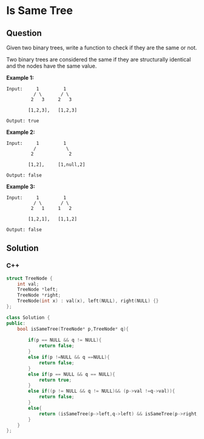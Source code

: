 # Is Same Tree


## Question

Given two binary trees, write a function to check if they are the same or not.

Two binary trees are considered the same if they are structurally identical and the nodes have the same value.

**Example 1:**

```
Input:     1         1
          / \       / \
         2   3     2   3

        [1,2,3],   [1,2,3]

Output: true

```

**Example 2:**

```
Input:     1         1
          /           \
         2             2

        [1,2],     [1,null,2]

Output: false

```

**Example 3:**

```
Input:     1         1
          / \       / \
         2   1     1   2

        [1,2,1],   [1,1,2]

Output: false

```



## Solution  



### C++

```c++
struct TreeNode {
    int val;
    TreeNode *left;
    TreeNode *right;
    TreeNode(int x) : val(x), left(NULL), right(NULL) {}
};

class Solution {
public:
    bool isSameTree(TreeNode* p,TreeNode* q){
        
        if(p == NULL && q != NULL){
            return false;
        }
        else if(p !=NULL && q ==NULL){
            return false;
        }
        else if(p == NULL && q == NULL){
            return true;
        }
        else if((p != NULL && q != NULL)&& (p->val !=q->val)){
            return false;
        }
        else{
            return (isSameTree(p->left,q->left) && isSameTree(p->right,q->right));
        }
    }
};
```

